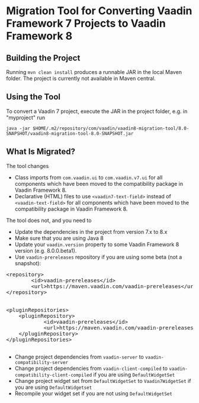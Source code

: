 # Migration Tool for Converting Vaadin Framework 7 Projects to Vaadin Framework 8

## Building the Project

Running `mvn clean install` produces a runnable JAR in the local Maven folder. The project is currently not available in Maven central.

## Using the Tool
To convert a Vaadin 7 project, execute the JAR in the project folder, e.g.
in "myproject" run

`java -jar $HOME/.m2/repository/com/vaadin/vaadin8-migration-tool/8.0-SNAPSHOT/vaadin8-migration-tool-8.0-SNAPSHOT.jar`

## What Is Migrated?

The tool changes
* Class imports from `com.vaadin.ui` to `com.vaadin.v7.ui` for all components which have been moved to the compatibility package in Vaadin Framework 8.
* Declarative (HTML) files to use `<vaadin7-text-field>` instead of `<vaadin-text-field>` for all components which have been moved to the compatibility package in Vaadin Framework 8.

The tool does not, and you need to
* Update the dependencies in the project from version 7.x to 8.x
* Make sure that you are using Java 8
* Update your `vaadin.version` property to some Vaadin Framework 8 version (e.g. 8.0.0.beta1).
* Use `vaadin-prereleases` repository if you are using some beta (not a snapshot): 
<pre>
&lt;repository&gt;
        &lt;id&gt;vaadin-prereleases&lt;/id&gt;
        &lt;url&gt;https://maven.vaadin.com/vaadin-prereleases&lt;/url&gt;
&lt;/repository&gt;


&lt;pluginRepositories&gt;
    &lt;pluginRepository&gt;
            &lt;id&gt;vaadin-prereleases&lt;/id&gt;
            &lt;url&gt;https://maven.vaadin.com/vaadin-prereleases&lt;/url&gt;
    &lt;/pluginRepository&gt;
&lt;/pluginRepositories&gt;

</pre>
* Change project dependencies from `vaadin-server` to `vaadin-compatibility-server`
* Change project dependencies from `vaadin-client-compiled` to `vaadin-compatibility-client-compiled` if you are using `DefaultWidgetSet`
* Change project widget set from `DefaultWidgetSet` to `Vaadin7WidgetSet` if you are using `DefaultWidgetset`
* Recompile your widget set if you are not using `DefaultWidgetSet`


